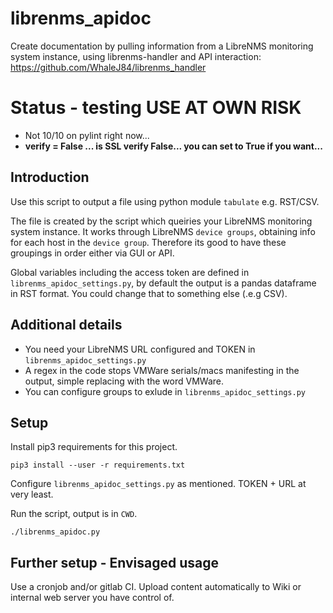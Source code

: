 # librenms_apidoc
Create documentation by pulling information from a LibreNMS monitoring system instance, using librenms-handler and API interaction: https://github.com/WhaleJ84/librenms_handler

<h1>Status - testing USE AT OWN RISK</h1>

- Not 10/10 on pylint right now...
- <b>verify = False ... is SSL verify False... you can set to True if you want...</b>

<h2>Introduction</h2>

Use this script to output a file using python module `tabulate` e.g. RST/CSV. 

The file is created by the script which queiries your LibreNMS monitoring system instance. It works through LibreNMS `device groups`, obtaining info for each host in the `device group`. Therefore its good to have these groupings in order either via GUI or API.

Global variables including the access token are defined in `librenms_apidoc_settings.py`, by default the output is a pandas dataframe in RST format. You could change that to something else (.e.g CSV).

<h2>Additional details</h2>

- You need your LibreNMS URL configured and TOKEN in `librenms_apidoc_settings.py`
- A regex in the code stops VMWare serials/macs manifesting in the output, simple replacing with the word VMWare.
- You can configure groups to exlude in `librenms_apidoc_settings.py`


<h2>Setup</h2>

Install pip3 requirements for this project.

`pip3 install --user -r requirements.txt`

Configure `librenms_apidoc_settings.py` as mentioned. TOKEN + URL at very least.

Run the script, output is in `CWD`.

`./librenms_apidoc.py`

<h2>Further setup - Envisaged usage</h2>

Use a cronjob and/or gitlab CI. Upload content automatically to Wiki or internal web server you have control of.
